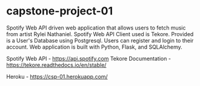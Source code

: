 # capstone-project-01

Spotify Web API driven web application that allows users to fetch music from artist Rylei Nathaniel. Spotify Web API Client used is Tekore. Provided is a User's Database using Postgresql. Users can register and login to their account. Web application is built with Python, Flask, and SQLAlchemy.

Spotify Web API - https://api.spotify.com
Tekore Documentation - https://tekore.readthedocs.io/en/stable/

Heroku - https://csp-01.herokuapp.com/